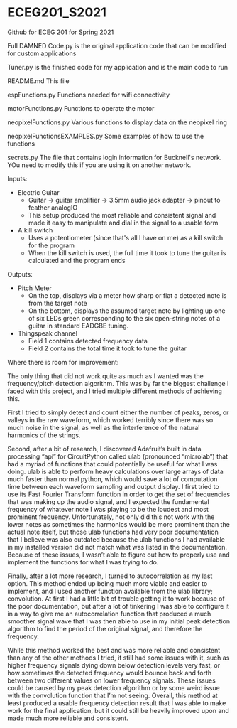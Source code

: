 # ECEG201_S2021
Github for ECEG 201 for Spring 2021

Full DAMNED Code.py is the original application code that can be modified for custom applications

Tuner.py is the finished code for my application and is the main code to run

README.md  This file

espFunctions.py  Functions needed for wifi connectivity

motorFunctions.py  Functions to operate the motor

neopixelFunctions.py  Various functions to display data on the neopixel ring

neopixelFunctionsEXAMPLES.py  Some examples of how to use the functions

secrets.py  The file that contains login information for Bucknell's network.  YOu need to modify this if you are using it on another network.






Inputs:

- Electric Guitar
  - Guitar -> guitar amplifier -> 3.5mm audio jack adapter -> pinout to feather analogIO
  - This setup produced the most reliable and consistent signal and made it easy to manipulate and dial in the signal to a usable form
- A kill switch
  - Uses a potentiometer (since that's all I have on me) as a kill switch for the program
  - When the kill switch is used, the full time it took to tune the guitar is calculated and the program ends

Outputs:

- Pitch Meter
  - On the top, displays via a meter how sharp or flat a detected note is from the target note
  - On the bottom, displays the assumed target note by lighting up one of six LEDs green corresponding to the six open-string notes of a guitar in standard EADGBE tuning.
- Thingspeak channel
  - Field 1 contains detected frequency data
  - Field 2 contains the total time it took to tune the guitar






Where there is room for improvement:

The only thing that did not work quite as much as I wanted was the frequency/pitch detection algorithm. This was by far the biggest challenge I faced with this project, and I tried multiple different methods of achieving this.

First I tried to simply detect and count either the number of peaks, zeros, or valleys in the raw waveform, which worked terribly since there was so much noise in the signal, as well as the interference of the natural harmonics of the strings.

Second, after a bit of research, I discovered Adafruit’s built in data processing “api” for CircuitPython called ulab (pronounced “microlab”) that had a myriad of functions that could potentially be useful for what I was doing. ulab is able to perform heavy calculations over large arrays of data much faster than normal python, which would save a lot of computation time between each waveform sampling and output display. I first tried to use its Fast Fourier Transform function in order to get the set of frequencies that was making up the audio signal, and I expected the fundamental frequency of whatever note I was playing to be the loudest and most prominent frequency. Unfortunately, not only did this not work with the lower notes as sometimes the harmonics would be more prominent than the actual note itself, but those ulab functions had very poor documentation that I believe was also outdated because the ulab functions I had available in my installed version did not match what was listed in the documentation. Because of these issues, I wasn’t able to figure out how to properly use and implement the functions for what I was trying to do.

Finally, after a lot more research, I turned to autocorrelation as my last option. This method ended up being much more viable and easier to implement, and I used another function available from the ulab library; convolution. At first I had a little bit of trouble getting it to work because of the poor documentation, but after a lot of tinkering I was able to configure it in a way to give me an autocorrelation function that produced a much smoother signal wave that I was then able to use in my initial peak detection algorithm to find the period of the original signal, and therefore the frequency. 

While this method worked the best and was more reliable and consistent than any of the other methods I tried, it still had some issues with it, such as higher frequency signals dying down below detection levels very fast, or how sometimes the detected frequency would bounce back and forth between two different values on lower frequency signals. These issues could be caused by my peak detection algorithm or by some weird issue with the convolution function that I’m not seeing. Overall, this method at least produced a usable frequency detection result that I was able to make work for the final application, but it could still be heavily improved upon and made much more reliable and consistent.
